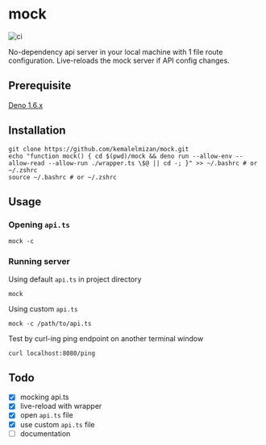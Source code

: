 # mock
![ci](https://github.com/kemalelmizan/mock/workflows/ci/badge.svg?branch=main)


No-dependency api server in your local machine with 1 file route configuration.
Live-reloads the mock server if API config changes.

## Prerequisite
[Deno 1.6.x](https://deno.land/#installation)

## Installation
```
git clone https://github.com/kemalelmizan/mock.git
echo "function mock() { cd $(pwd)/mock && deno run --allow-env --allow-read --allow-run ./wrapper.ts \$@ || cd -; }" >> ~/.bashrc # or ~/.zshrc
source ~/.bashrc # or ~/.zshrc
```

## Usage

### Opening `api.ts`
```
mock -c
```

### Running server
Using default `api.ts` in project directory
```
mock
```
Using custom `api.ts`
```
mock -c /path/to/api.ts
```
Test by curl-ing ping endpoint on another terminal window
```
curl localhost:8080/ping
```

## Todo
- [x] mocking api.ts
- [x] live-reload with wrapper
- [x] open `api.ts` file
- [x] use custom `api.ts` file
- [ ] documentation
